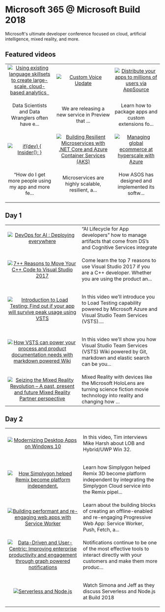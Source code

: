 # Microsoft 365 @ Microsoft Build 2018

Microsoft's ultimate developer conference focused on cloud, artificial intelligence, mixed reality, and more.

## Featured videos

|    |    |    |
|:--:|:--:|:--:|
|[![Using existing language skillsets to create large-scale, cloud-based analytics  ](https://sec.ch9.ms/ch9/98d9/7bf5262d-ead4-40a5-9498-49abe1f498d9/BRK4100_220.jpg)](./video01.md)|[![Custom Voice Update](https://sec.ch9.ms/ch9/4edc/93dbb2c3-c94f-4fdb-b77b-ad96175e4edc/THR3111_220.jpg)](./video02.md)|[![Distribute your apps to millions of users via AppSource](https://sec.ch9.ms/ch9/9803/59cdfde6-e3e4-45f0-a335-51ef18f99803/THR1201_220.jpg)](./video03.md)|
|<p>Data Scientists and Data Wranglers often have e...|<p>We are releasing a new service in Preview that ...|Learn how to package apps and custom extensions fo...|
|[![if(dev)  { Insider(); }](https://sec.ch9.ms/ch9/815e/487423dd-636c-4afe-90f8-0bcd5e0c815e/THR2428_220.jpg)](./video04.md)|[![Building Resilient Microservices with .NET Core and Azure Container Services (AKS)](https://sec.ch9.ms/ch9/c9cf/e7dc7c67-10dc-4514-b092-1dfd3f01c9cf/BRK3811_220.jpg)](./video05.md)|[![Managing global ecommerce at hyperscale with Azure](https://sec.ch9.ms/ch9/bcdd/fd97d9be-ab04-4352-a1f2-9d547231bcdd/BRK3900_220.jpg)](./video06.md)|
|“How do I get more people using my app and more fe...|<p>Microservices are highly scalable, resilient, a...|<p>How ASOS has designed and implemented its softw...|

## Day 1

|    |   |
|:--:|:--|
|[![DevOps for AI : Deploying everywhere](https://sec.ch9.ms/ch9/6cc3/47f933d4-6b2d-4381-8cd5-9d5e01346cc3/BRK3216_220.jpg)](./video07.md)|“AI Lifecycle for App developers” how to manage artifacts that come from DS’s and Cognitive Services integrate|
|[![7++ Reasons to Move Your C++ Code to Visual Studio 2017](https://sec.ch9.ms/ch9/f21a/3f756e0d-be7d-4e5f-b485-63b20735f21a/BRK2139_220.jpg)](./video08.md)|<p>Come learn the top 7 reasons to use Visual Studio 2017 if you are a C&#43;&#43; developer. Whether you are using the product an...|
|[![Introduction to Load Testing: Find out if your app will survive peak usage using VSTS](https://sec.ch9.ms/ch9/d350/d80e19c3-c09a-408d-b148-a736453dd350/THR5054_220.jpg)](./video09.md)|<p>In this video we'll introduce you to Load Testing capability powered by Microsoft Azure and Visual Studio Team Services (VSTS)....|
|[![How VSTS can power your process and product documentation needs with markdown powered Wiki](https://sec.ch9.ms/ch9/490b/dc2a30ed-e579-452f-b8bd-5843232c490b/THR5064HighRev_220.jpg)](./video10.md)|<p>In this video we'll show you how Visual Studio Team Services (VSTS) Wiki powered by Git, markdown and elastic search can be you...|
|[![Seizing the Mixed Reality Revolution – A past, present and future Mixed Reality Partner perspective](https://sec.ch9.ms/ch9/4ca2/04d19b90-f1f1-4586-b229-6d331ac64ca2/BRK3504_220.jpg)](./video11.md)|Mixed Reality with devices like the Microsoft HoloLens are turning science fiction movie technology into reality and changing how ...|

## Day 2

|    |   |
|:--:|:--|
|[![Modernizing Desktop Apps on Windows 10 ](https://sec.ch9.ms/ch9/27b3/fea5172b-a334-496e-90fc-37207f1e27b3/C9L12_220.jpg)](./video12.md)|<p>In this video, Tim interviews Mike Harsh about LOB and Hybrid/UWP Win 32.</p>|
|[![How Simplygon helped Remix become platform independent.](https://sec.ch9.ms/ch9/9033/afa94021-04a5-4ed2-a626-1c14f5de9033/BRK2433_220.jpg)](./video13.md)|<p>Learn how Simplygon helped Remix 3D become platform independent by integrating the Simplygon Cloud service into the Remix pipel...|
|[![Building performant and re-engaging web apps with Service Worker](https://sec.ch9.ms/ch9/0069/acdc5e2f-76f6-4c61-b09d-3eb4a61a0069/BRK2404_220.jpg)](./video14.md)|Learn about the building blocks of creating an offline-enabled and re-engaging Progressive Web App: Service Worker, Push, Fetch, a...|
|[![Data-Driven and User-Centric: Improving enterprise productivity and engagement through graph powered notifications](https://sec.ch9.ms/ch9/7c9b/622ee9cf-7b39-46e9-a45c-a168fab37c9b/BRK2410_220.jpg)](./video15.md)|<p>Notifications continue to be one of the most effective tools to interact directly with your customers and make them more produc...|
|[![Serverless and Node.js](https://sec.ch9.ms/ch9/e7b7/7a5e013d-aca4-429c-b682-7135f3f6e7b7/C9L13_220.jpg)](./video16.md)|<p>Watch Simona and Jeff as they discuss Serverless and Node.js at Build 2018</p>|

